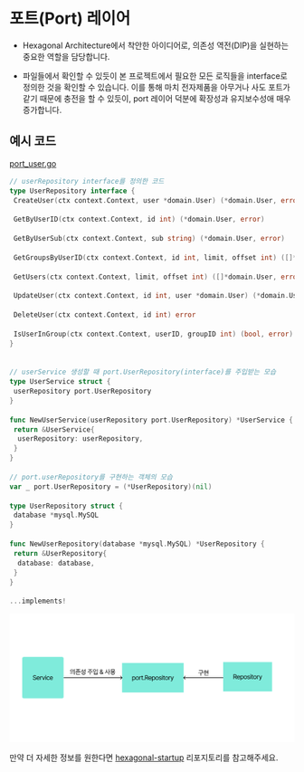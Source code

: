 # 포트(Port) 레이어

- Hexagonal Architecture에서 착안한 아이디어로, 의존성 역전(DIP)을 실현하는 중요한 역할을 담당합니다.

- 파일들에서 확인할 수 있듯이 본 프로젝트에서 필요한 모든 로직들을 interface로 정의한 것을 확인할 수 있습니다. 이를 통해 마치 전자제품을 아무거나 사도 포트가 같기 때문에 충전을 할 수 있듯이, port 레이어 덕분에 확장성과 유지보수성애 매우 증가합니다.

## 예시 코드

[port_user.go](https://github.com/ROKA-TEAM/samsamoohooh-go-api/blob/pinned/2024_10_28/internal/application/port/port_user.go)

```go
// userRepository interface를 정의한 코드 
type UserRepository interface {
 CreateUser(ctx context.Context, user *domain.User) (*domain.User, error)

 GetByUserID(ctx context.Context, id int) (*domain.User, error)

 GetByUserSub(ctx context.Context, sub string) (*domain.User, error)

 GetGroupsByUserID(ctx context.Context, id int, limit, offset int) ([]*domain.Group, error)

 GetUsers(ctx context.Context, limit, offset int) ([]*domain.User, error)

 UpdateUser(ctx context.Context, id int, user *domain.User) (*domain.User, error)

 DeleteUser(ctx context.Context, id int) error

 IsUserInGroup(ctx context.Context, userID, groupID int) (bool, error)
}


// userService 생성할 때 port.UserRepository(interface)를 주입받는 모습 
type UserService struct {
 userRepository port.UserRepository
}

func NewUserService(userRepository port.UserRepository) *UserService {
 return &UserService{
  userRepository: userRepository,
 }
}

// port.userRepository를 구현하는 객체의 모습 
var _ port.UserRepository = (*UserRepository)(nil)

type UserRepository struct {
 database *mysql.MySQL
}

func NewUserRepository(database *mysql.MySQL) *UserRepository {
 return &UserRepository{
  database: database,
 }
}

...implements!

```

![예시 이미지](/docs/images/port_and_adapter_example.png)

만약 더 자세한 정보를 원한다면 [hexagonal-startup](https://github.com/fullgukbap/hexagonal-startup) 리포지토리를 참고해주세요.
